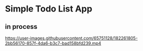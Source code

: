 # Simple Todo List App
## in process

https://user-images.githubusercontent.com/65751128/182261805-2bb56170-857f-4da6-b3c7-bad158bfd239.mp4

